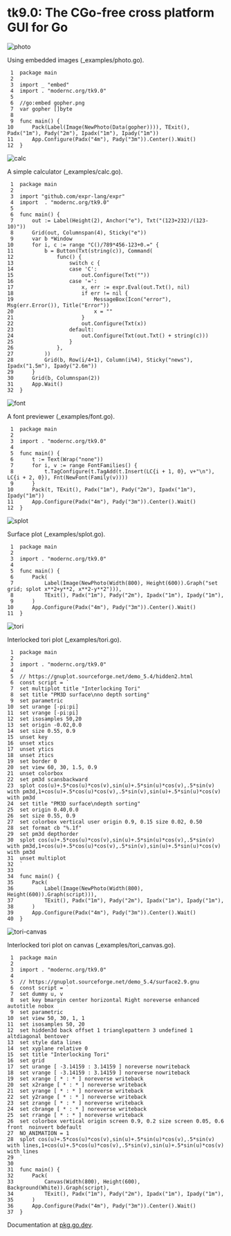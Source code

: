 # tk9.0: The CGo-free cross platform GUI for Go

![photo](_examples/photo.png "photo")

Using embedded images (_examples/photo.go).

     1	package main
     2	
     3	import _ "embed"
     4	import . "modernc.org/tk9.0"
     5	
     6	//go:embed gopher.png
     7	var gopher []byte
     8	
     9	func main() {
    10		Pack(Label(Image(NewPhoto(Data(gopher)))), TExit(), Padx("1m"), Pady("2m"), Ipadx("1m"), Ipady("1m"))
    11		App.Configure(Padx("4m"), Pady("3m")).Center().Wait()
    12	}

![calc](_examples/calc.png "calc")

A simple calculator (_examples/calc.go).

     1	package main
     2	
     3	import "github.com/expr-lang/expr"
     4	import 	. "modernc.org/tk9.0"
     5	
     6	func main() {
     7		out := Label(Height(2), Anchor("e"), Txt("(123+232)/(123-10)"))
     8		Grid(out, Columnspan(4), Sticky("e"))
     9		var b *Window
    10		for i, c := range "C()/789*456-123+0.=" {
    11			b = Button(Txt(string(c)), Command(
    12				func() {
    13					switch c {
    14					case 'C':
    15						out.Configure(Txt(""))
    16					case '=':
    17						x, err := expr.Eval(out.Txt(), nil)
    18						if err != nil {
    19							MessageBox(Icon("error"), Msg(err.Error()), Title("Error"))
    20							x = ""
    21						}
    22						out.Configure(Txt(x))
    23					default:
    24						out.Configure(Txt(out.Txt() + string(c)))
    25					}
    26				},
    27			))
    28			Grid(b, Row(i/4+1), Column(i%4), Sticky("news"), Ipadx("1.5m"), Ipady("2.6m"))
    29		}
    30		Grid(b, Columnspan(2))
    31		App.Wait()
    32	}

![font](_examples/font.png "font")

A font previewer (_examples/font.go).

     1	package main
     2	
     3	import . "modernc.org/tk9.0"
     4	
     5	func main() {
     6		t := Text(Wrap("none"))
     7		for i, v := range FontFamilies() {
     8			t.TagConfigure(t.TagAdd(t.Insert(LC{i + 1, 0}, v+"\n"), LC{i + 2, 0}), Fnt(NewFont(Family(v))))
     9		}
    10		Pack(t, TExit(), Padx("1m"), Pady("2m"), Ipadx("1m"), Ipady("1m"))
    11		App.Configure(Padx("4m"), Pady("3m")).Center().Wait()
    12	}

![splot](_examples/splot.png "surface plot")

Surface plot (_examples/splot.go).

     1	package main
     2	
     3	import . "modernc.org/tk9.0"
     4	
     5	func main() {
     6		Pack(
     7			Label(Image(NewPhoto(Width(800), Height(600)).Graph("set grid; splot x**2+y**2, x**2-y**2"))),
     8			TExit(), Padx("1m"), Pady("2m"), Ipadx("1m"), Ipady("1m"),
     9		)
    10		App.Configure(Padx("4m"), Pady("3m")).Center().Wait()
    11	}

![tori](_examples/tori.png "interlocked tori")

Interlocked tori plot (_examples/tori.go).

     1	package main
     2	
     3	import . "modernc.org/tk9.0"
     4	
     5	// https://gnuplot.sourceforge.net/demo_5.4/hidden2.html
     6	const script = `
     7	set multiplot title "Interlocking Tori"
     8	set title "PM3D surface\nno depth sorting"
     9	set parametric
    10	set urange [-pi:pi]
    11	set vrange [-pi:pi]
    12	set isosamples 50,20
    13	set origin -0.02,0.0
    14	set size 0.55, 0.9
    15	unset key
    16	unset xtics
    17	unset ytics
    18	unset ztics
    19	set border 0
    20	set view 60, 30, 1.5, 0.9
    21	unset colorbox
    22	set pm3d scansbackward
    23	splot cos(u)+.5*cos(u)*cos(v),sin(u)+.5*sin(u)*cos(v),.5*sin(v) with pm3d,1+cos(u)+.5*cos(u)*cos(v),.5*sin(v),sin(u)+.5*sin(u)*cos(v) with pm3d
    24	set title "PM3D surface\ndepth sorting"
    25	set origin 0.40,0.0
    26	set size 0.55, 0.9
    27	set colorbox vertical user origin 0.9, 0.15 size 0.02, 0.50
    28	set format cb "%.1f"
    29	set pm3d depthorder
    30	splot cos(u)+.5*cos(u)*cos(v),sin(u)+.5*sin(u)*cos(v),.5*sin(v) with pm3d,1+cos(u)+.5*cos(u)*cos(v),.5*sin(v),sin(u)+.5*sin(u)*cos(v) with pm3d
    31	unset multiplot
    32	`
    33	
    34	func main() {
    35		Pack(
    36			Label(Image(NewPhoto(Width(800), Height(600)).Graph(script))),
    37			TExit(), Padx("1m"), Pady("2m"), Ipadx("1m"), Ipady("1m"),
    38		)
    39		App.Configure(Padx("4m"), Pady("3m")).Center().Wait()
    40	}

![tori-canvas](_examples/tori_canvas.png "interlocked tori on canvas")

Interlocked tori plot on canvas (_examples/tori_canvas.go).

     1	package main
     2	
     3	import . "modernc.org/tk9.0"
     4	
     5	// https://gnuplot.sourceforge.net/demo_5.4/surface2.9.gnu
     6	const script = `
     7	set dummy u, v
     8	set key bmargin center horizontal Right noreverse enhanced autotitle nobox
     9	set parametric
    10	set view 50, 30, 1, 1
    11	set isosamples 50, 20
    12	set hidden3d back offset 1 trianglepattern 3 undefined 1 altdiagonal bentover
    13	set style data lines
    14	set xyplane relative 0
    15	set title "Interlocking Tori" 
    16	set grid
    17	set urange [ -3.14159 : 3.14159 ] noreverse nowriteback
    18	set vrange [ -3.14159 : 3.14159 ] noreverse nowriteback
    19	set xrange [ * : * ] noreverse writeback
    20	set x2range [ * : * ] noreverse writeback
    21	set yrange [ * : * ] noreverse writeback
    22	set y2range [ * : * ] noreverse writeback
    23	set zrange [ * : * ] noreverse writeback
    24	set cbrange [ * : * ] noreverse writeback
    25	set rrange [ * : * ] noreverse writeback
    26	set colorbox vertical origin screen 0.9, 0.2 size screen 0.05, 0.6 front  noinvert bdefault
    27	NO_ANIMATION = 1
    28	splot cos(u)+.5*cos(u)*cos(v),sin(u)+.5*sin(u)*cos(v),.5*sin(v) with lines,1+cos(u)+.5*cos(u)*cos(v),.5*sin(v),sin(u)+.5*sin(u)*cos(v) with lines
    29	`
    30	
    31	func main() {
    32		Pack(
    33			Canvas(Width(800), Height(600), Background(White)).Graph(script),
    34			TExit(), Padx("1m"), Pady("2m"), Ipadx("1m"), Ipady("1m"),
    35		)
    36		App.Configure(Padx("4m"), Pady("3m")).Center().Wait()
    37	}

Documentation at [pkg.go.dev].

[pkg.go.dev]: https://pkg.go.dev/modernc.org/tk9.0
